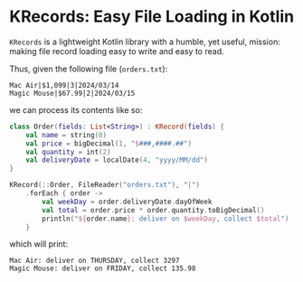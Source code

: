 # KRecords: Easy File Loading in Kotlin

`KRecords` is a lightweight Kotlin library with a humble, yet useful, mission:
making file record loading easy to write and easy to read.

Thus, given the following file (`orders.txt`):

````
Mac Air|$1,099|3|2024/03/14
Magic Mouse|$67.99|2|2024/03/15
````

we can process its contents like so:

````kotlin
class Order(fields: List<String>) : KRecord(fields) {
    val name = string(0)
    val price = bigDecimal(1, "$###,####.##")
    val quantity = int(2)
    val deliveryDate = localDate(4, "yyyy/MM/dd")
}

KRecord(::Order, FileReader("orders.txt"), "|")
    .forEach { order ->
        val weekDay = order.deliveryDate.dayOfWeek
        val total = order.price * order.quantity.toBigDecimal()
        println("${order.name}: deliver on $weekDay, collect $total")
    }
````

which will print:

```
Mac Air: deliver on THURSDAY, collect 3297
Magic Mouse: deliver on FRIDAY, collect 135.98
```